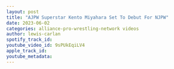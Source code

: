 ```yaml
---
layout: post
title: "AJPW Superstar Kento Miyahara Set To Debut For NJPW"
date: 2023-06-02
categories: alliance-pro-wrestling-network videos
author: lewis-carlan
spotify_track_id: 
youtube_video_id: 9sPUkEqiLV4
apple_track_id: 
youtube_metadata: 
---
```

